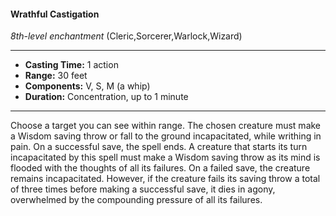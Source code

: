 #### Wrathful Castigation
*8th-level enchantment* (Cleric,Sorcerer,Warlock,Wizard)
___
- **Casting Time:** 1 action
- **Range:** 30 feet
- **Components:** V, S, M (a whip)
- **Duration:** Concentration, up to 1 minute
---
Choose a target you can see within range. The
chosen creature must make a Wisdom saving throw
or fall to the ground incapacitated, while writhing
in pain. On a successful save, the spell ends.
A creature that starts its turn incapacitated by
this spell must make a Wisdom saving throw as its
mind is flooded with the thoughts of all its failures.
On a failed save, the creature remains incapacitated.
However, if the creature fails its saving throw a total
of three times before making a successful save, it
dies in agony, overwhelmed by the compounding
pressure of all its failures.
